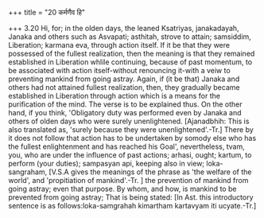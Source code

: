 +++
title = "20 कर्मणैव हि"

+++
3.20 Hi, for; in the olden days, the leaned Ksatriyas, janakadayah,
Janaka and others such as Asvapati; asthitah, strove to attain;
samsiddim, Liberation; karmana eva, through action itself. If it be that
they were possessed of the fullest realization, then the meaning is that
they remained established in Liberation whlile continuing, because of
past momentum, to be associated with action itself-without renouncing
it-with a veiw to preventing mankind from going astray. Again, if (it be
that) Janaka and others had not attained fullest realization, then, they
gradually became established in Liberation through action which is a
means for the purification of the mind. The verse is to be explained
thus. On the other hand, if you think, 'Obligatory duty was performed
even by Janaka and others of olden days who were surely unenlightened.
\[Ajanadbhih: This is also translated as, 'surely because they were
unenlightened'.-Tr.\] There by it does not follow that action has to be
undertaken by somody else who has the fullest enlightenment and has
reached his Goal', nevertheless, tvam, you, who are under the influence
of past actions; arhasi, ought; kartum, to perform (your duties);
sampasyan api, keeping also in view; loka-sangraham, \[V.S.A gives the
meanings of the phrase as 'the welfare of the world', and 'propitiation
of mankind'.-Tr. \] the prevention of mankind from going astray; even
that purpose. By whom, and how, is mankind to be prevented from going
astray; That is being stated: \[In Ast. this introductory sentence is as
follows:loka-samgrahah kimartham kartavyam iti ucyate.-Tr.\]
